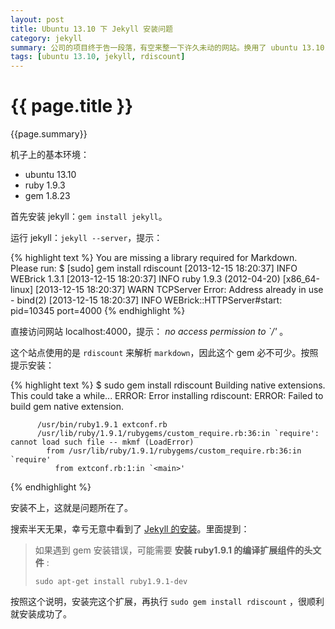 ```yaml
---
layout: post
title: Ubuntu 13.10 下 Jekyll 安装问题
category: jekyll
summary: 公司的项目终于告一段落，有空来整一下许久未动的网站。换用了 ubuntu 13.10，开始折腾 jekyll 在本地运行，结果又有因为依赖的问题，罢工了。试着搜索都没找到专门的解决办法，无意中看到别人的文章，才知道原来所缺少 ruby1.9.1-dev。
tags: [ubuntu 13.10, jekyll, rdiscount]
---
```


{{ page.title }}
================

{{page.summary}}

机子上的基本环境：

- ubuntu 13.10
- ruby 1.9.3
- gem 1.8.23

首先安装 jekyll：`gem install jekyll`。

运行 jekyll：`jekyll --server`，提示：

{% highlight text %}
You are missing a library required for Markdown. Please run:
  $ [sudo] gem install rdiscount
  [2013-12-15 18:20:37] INFO  WEBrick 1.3.1
  [2013-12-15 18:20:37] INFO  ruby 1.9.3 (2012-04-20) [x86_64-linux]
  [2013-12-15 18:20:37] WARN  TCPServer Error: Address already in use - bind(2)
  [2013-12-15 18:20:37] INFO  WEBrick::HTTPServer#start: pid=10345 port=4000
{% endhighlight %}

直接访问网站 localhost:4000，提示： *no access permission to `/'* 。

这个站点使用的是 `rdiscount` 来解析 `markdown`，因此这个 gem 必不可少。按照提示安装：

{% highlight text %}
$ sudo gem install rdiscount
Building native extensions.  This could take a while...
ERROR:  Error installing rdiscount:
  ERROR: Failed to build gem native extension.

          /usr/bin/ruby1.9.1 extconf.rb
          /usr/lib/ruby/1.9.1/rubygems/custom_require.rb:36:in `require': cannot load such file -- mkmf (LoadError)
            from /usr/lib/ruby/1.9.1/rubygems/custom_require.rb:36:in `require'
              from extconf.rb:1:in `<main>'
{% endhighlight %}

安装不上，这就是问题所在了。

搜索半天无果，幸亏无意中看到了 [Jekyll 的安装](http://havee.me/internet/2013-07/jekyll-install.html)。里面提到：

> 如果遇到 gem 安装错误，可能需要 **安装 ruby1.9.1 的编译扩展组件的头文件** :
>
> `sudo apt-get install ruby1.9.1-dev`

按照这个说明，安装完这个扩展，再执行 `sudo gem install rdiscount` ，很顺利就安装成功了。


